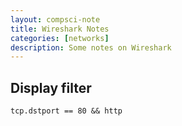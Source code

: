 ```yaml
---
layout: compsci-note
title: Wireshark Notes
categories: [networks]
description: Some notes on Wireshark
---
```


## Display filter

```text
tcp.dstport == 80 && http
```
